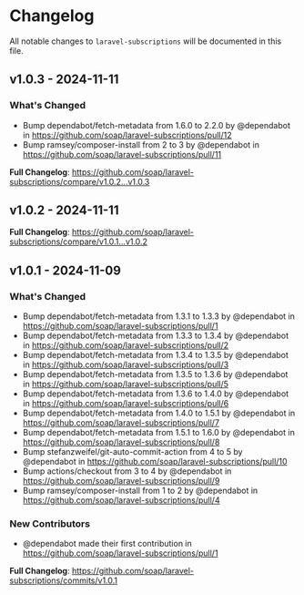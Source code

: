 # Changelog

All notable changes to `laravel-subscriptions` will be documented in this file.

## v1.0.3 - 2024-11-11

### What's Changed

* Bump dependabot/fetch-metadata from 1.6.0 to 2.2.0 by @dependabot in https://github.com/soap/laravel-subscriptions/pull/12
* Bump ramsey/composer-install from 2 to 3 by @dependabot in https://github.com/soap/laravel-subscriptions/pull/11

**Full Changelog**: https://github.com/soap/laravel-subscriptions/compare/v1.0.2...v1.0.3

## v1.0.2 - 2024-11-11

**Full Changelog**: https://github.com/soap/laravel-subscriptions/compare/v1.0.1...v1.0.2

## v1.0.1 - 2024-11-09

### What's Changed

* Bump dependabot/fetch-metadata from 1.3.1 to 1.3.3 by @dependabot in https://github.com/soap/laravel-subscriptions/pull/1
* Bump dependabot/fetch-metadata from 1.3.3 to 1.3.4 by @dependabot in https://github.com/soap/laravel-subscriptions/pull/2
* Bump dependabot/fetch-metadata from 1.3.4 to 1.3.5 by @dependabot in https://github.com/soap/laravel-subscriptions/pull/3
* Bump dependabot/fetch-metadata from 1.3.5 to 1.3.6 by @dependabot in https://github.com/soap/laravel-subscriptions/pull/5
* Bump dependabot/fetch-metadata from 1.3.6 to 1.4.0 by @dependabot in https://github.com/soap/laravel-subscriptions/pull/6
* Bump dependabot/fetch-metadata from 1.4.0 to 1.5.1 by @dependabot in https://github.com/soap/laravel-subscriptions/pull/7
* Bump dependabot/fetch-metadata from 1.5.1 to 1.6.0 by @dependabot in https://github.com/soap/laravel-subscriptions/pull/8
* Bump stefanzweifel/git-auto-commit-action from 4 to 5 by @dependabot in https://github.com/soap/laravel-subscriptions/pull/10
* Bump actions/checkout from 3 to 4 by @dependabot in https://github.com/soap/laravel-subscriptions/pull/9
* Bump ramsey/composer-install from 1 to 2 by @dependabot in https://github.com/soap/laravel-subscriptions/pull/4

### New Contributors

* @dependabot made their first contribution in https://github.com/soap/laravel-subscriptions/pull/1

**Full Changelog**: https://github.com/soap/laravel-subscriptions/commits/v1.0.1
